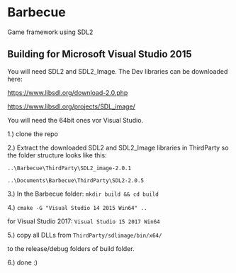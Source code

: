 # Barbecue
Game framework using SDL2

## Building for Microsoft Visual Studio 2015

You will need SDL2 and SDL2_Image. The Dev libraries can be downloaded here:

https://www.libsdl.org/download-2.0.php

https://www.libsdl.org/projects/SDL_image/

You will need the 64bit ones vor Visual Studio.

1.) clone the repo

2.) Extract the downloaded SDL2 and SDL2_Image libraries in ThirdParty so the folder structure looks like this:

`..\Barbecue\ThirdParty\SDL2_image-2.0.1`

`..\Documents\Barbecue\ThirdParty\SDL2-2.0.5`


3.) In the Barbecue folder: `mkdir build && cd build`

4.) `cmake -G "Visual Studio 14 2015 Win64" ..`

for Visual Studio 2017: `Visual Studio 15 2017 Win64`

5.) copy all DLLs from `ThirdParty/sdlimage/bin/x64/`

to the release/debug folders of build folder.

6.) done :)

